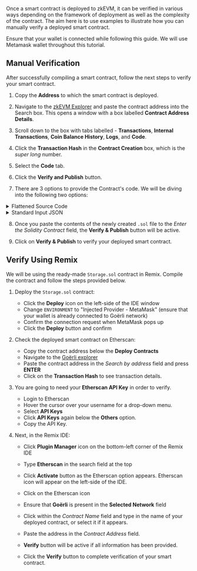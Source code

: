 
Once a smart contract is deployed to zkEVM, it can be verified in various ways depending on the framework of deployment as well as the complexity of the contract. The aim here is to use examples to illustrate how you can manually verify a deployed smart contract. 

Ensure that your wallet is connected while following this guide. We will use Metamask wallet throughout this tutorial.

## Manual Verification

After successfully compiling a smart contract, follow the next steps to verify your smart contract.

1. Copy the **Address** to which the smart contract is deployed. 

2. Navigate to the [zkEVM Explorer](https://testnet-zkevm.polygonscan.com) and paste the contract address into the Search box. This opens a window with a box labelled **Contract Address Details**.

3. Scroll down to the box with tabs labelled - **Transactions**, **Internal Transactions**, **Coin Balance History**, **Logs**, and **Code**.

4. Click the **Transaction Hash** in the **Contract Creation** box, which is the _super long_ number.

5. Select the **Code** tab.

6. Click the **Verify and Publish** button.

7. There are 3 options to provide the Contract's code. We will be diving into the following two options:

<details>
<summary>Flattened Source Code</summary>

Click **Next** after selecting the **via Flattened Source Code** option. 

Various frameworks have specific ways to flatten the source code. Our examples are **Remix** and **Foundry**.

#### Using Remix

In order to flatten the contract code with Remix, one needs to only right-click on the contract name and select **Flatten** option from the drop-down menu that appears. See the below figure for reference.

![Selecting the flatten code option](figures/flatten-code-remix.png)

After selecting **Flatten**, a new `.sol` file with the suffix `_flatten.sol` is automatically created. Copy the contents of the new `<Original-Name>_flatten.sol` file and paste into the `Enter the Solidity Contract` field in the explorer.

#### Using Foundry

In order to flatten the code using Foundry, the following command can be used: 

```bash
forge flatten src/<Contract-Name> -o <Any-Name-For-Flattened-Code>.sol
```

With this command, the flattened code gets saved in the `<Any-Name-For-Flattened-Code>.sol` file. Copy the contents of the new `<Any-Name-For-Flattened-Code>.sol` file and paste into the `Enter the Solodity Contract` field in the [explorer](https://testnet-zkevm.polygonscan.com).
</details>

<details>
<summary>Standard Input JSON</summary>

Click **Next** after selecting the **via Standard Input JSON** option.

1. In order to update the **Compiler** based on your contract's compiler version, 

    - Click the &#8595; for a list of compiler versions. 

    - Select the corresponding version. For example, select `v0.8.9+commit.e5eed63a` if your code has `pragma solidity ^0.8.9;`.

2. Paste the **Standard Input JSON** file into the *Drop the standard input JSON file or Click here* field. You can find it in your local project folder.

    - The **Standard Input JSON** file is the `{"superlongnumberfile"}.json` in the `build-info` subfolder. Path example: `fullstack-zkevm/src/build-info/{"superlongnumberfile"}.json` 

    - Save this file to parse it with [Prettier](https://prettier.io/)

    - Find the input JSON object. It will look [something like this](https://docs.soliditylang.org/en/latest/using-the-compiler.html#input-description) &rarr; `"input": {}`

    - Copy the **input** object value into a new file

    - **Name and save** this file locally in the **root folder**. Check this [example file](https://github.com/oceans404/zkevm-hardhat-demo/blob/main/example-standard-input.json) for reference

    - Drag and drop the **Standard Input JSON** file into *Drop the standard input JSON file or Click here* field. Once pasted, the **Verify & Publish** button becomes active.

3. Since you have provided an input, set *Try to fetch constructor arguments automatically* to **No**.

4. To add your ABI-encoded constructor arguments: 

    - Open the [Online ABI Encoder](https://abi.hashex.org/)  
    - Choose the `Auto-parse` tab.
    - Copy the ABI-encoded output.
    - Paste it into `ABI-encoded Constructor Arguments` if required by the contract.

</details>

8. Once you paste the contents of the newly created `.sol` file to the *Enter the Solidity Contract* field, the **Verify & Publish** button will be active.

9. Click on **Verify & Publish** to verify your deployed smart contract.

## Verify Using Remix

We will be using the ready-made `Storage.sol` contract in Remix. Compile the contract and follow the steps provided below. 

1. Deploy the `Storage.sol` contract:

    - Click the **Deploy** icon on the left-side of the IDE window
    - Change `ENVIRONMENT` to "Injected Provider - MetaMask" (ensure that your wallet is already connected to Goërli network)
    - Confirm the connection request when MetaMask pops up
    - Click the **Deploy** button and confirm

2. Check the deployed smart contract on Etherscan:

    - Copy the contract address below the **Deploy Contracts**
    - Navigate to the [Goërli explorer](https://goerli.etherscan.io) 
    - Paste the contract address in the *Search by address* field and press **ENTER**
    - Click on the **Transaction Hash** to see transaction details.

3. You are going to need your **Etherscan API Key** in order to verify.

    - Login to Etherscan
    - Hover the cursor over your username for a drop-down menu.
    - Select **API Keys** 
    - Click **API Keys** again below the **Others** option.
    - Copy the API Key. 

4. Next, in the Remix IDE:

    - Click **Plugin Manager** icon on the bottom-left corner of the Remix IDE

    - Type **Etherscan** in the search field at the top

    - Click **Activate** button as the Etherscan option appears. Etherscan icon will appear on the left-side of the IDE.

    - Click on the Etherscan icon

    - Ensure that **Goërli** is present in the **Selected Network** field

    - Click within the *Contract Name* field and type in the name of your deployed contract, or select it if it appears.

    - Paste the address in the *Contract Address* field.

    - **Verify** button will be active if all information has been provided.

    - Click the **Verify** button to complete verification of your smart contract.
